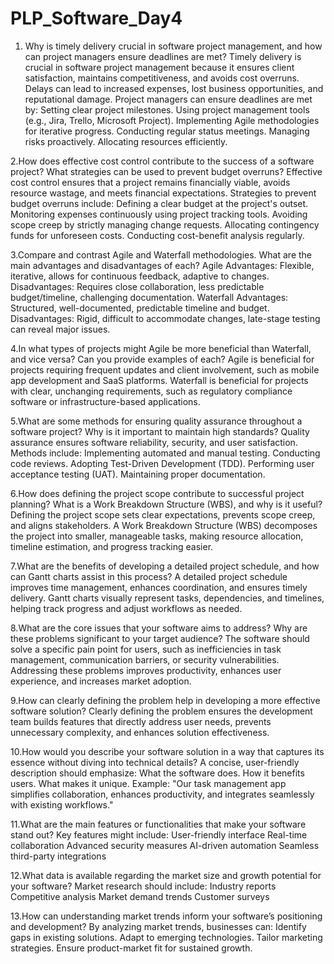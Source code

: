 # PLP_Software_Day4
1. Why is timely delivery crucial in software project management, and how can project managers ensure deadlines are met?
    Timely delivery is crucial in software project management because it ensures client satisfaction, maintains competitiveness, and avoids cost overruns. Delays can lead to increased expenses, lost business opportunities, and reputational damage. Project managers can ensure deadlines are met by:
Setting clear project milestones.
Using project management tools (e.g., Jira, Trello, Microsoft Project).
Implementing Agile methodologies for iterative progress.
Conducting regular status meetings.
Managing risks proactively.
Allocating resources efficiently.

2.How does effective cost control contribute to the success of a software project? What strategies can be used to prevent budget overruns?
Effective cost control ensures that a project remains financially viable, avoids resource wastage, and meets financial expectations. Strategies to prevent budget overruns include:
Defining a clear budget at the project's outset.
Monitoring expenses continuously using project tracking tools.
Avoiding scope creep by strictly managing change requests.
Allocating contingency funds for unforeseen costs.
Conducting cost-benefit analysis regularly.

3.Compare and contrast Agile and Waterfall methodologies. What are the main advantages and disadvantages of each?
Agile
Advantages: Flexible, iterative, allows for continuous feedback, adaptive to changes.
Disadvantages: Requires close collaboration, less predictable budget/timeline, challenging documentation.
Waterfall
Advantages: Structured, well-documented, predictable timeline and budget.
Disadvantages: Rigid, difficult to accommodate changes, late-stage testing can reveal major issues.

4.In what types of projects might Agile be more beneficial than Waterfall, and vice versa? Can you provide examples of each?
Agile is beneficial for projects requiring frequent updates and client involvement, such as mobile app development and SaaS platforms.
Waterfall is beneficial for projects with clear, unchanging requirements, such as regulatory compliance software or infrastructure-based applications.

5.What are some methods for ensuring quality assurance throughout a software project? Why is it important to maintain high standards?
Quality assurance ensures software reliability, security, and user satisfaction. Methods include:
Implementing automated and manual testing.
Conducting code reviews.
Adopting Test-Driven Development (TDD).
Performing user acceptance testing (UAT).
Maintaining proper documentation.

6.How does defining the project scope contribute to successful project planning? What is a Work Breakdown Structure (WBS), and why is it useful?
Defining the project scope sets clear expectations, prevents scope creep, and aligns stakeholders. A Work Breakdown Structure (WBS) decomposes the project into smaller, manageable tasks, making resource allocation, timeline estimation, and progress tracking easier.

7.What are the benefits of developing a detailed project schedule, and how can Gantt charts assist in this process?
A detailed project schedule improves time management, enhances coordination, and ensures timely delivery. Gantt charts visually represent tasks, dependencies, and timelines, helping track progress and adjust workflows as needed.

8.What are the core issues that your software aims to address? Why are these problems significant to your target audience?
The software should solve a specific pain point for users, such as inefficiencies in task management, communication barriers, or security vulnerabilities. Addressing these problems improves productivity, enhances user experience, and increases market adoption.

9.How can clearly defining the problem help in developing a more effective software solution?
Clearly defining the problem ensures the development team builds features that directly address user needs, prevents unnecessary complexity, and enhances solution effectiveness.

10.How would you describe your software solution in a way that captures its essence without diving into technical details?
A concise, user-friendly description should emphasize:
What the software does.
How it benefits users.
What makes it unique.
Example: "Our task management app simplifies collaboration, enhances productivity, and integrates seamlessly with existing workflows."

11.What are the main features or functionalities that make your software stand out?
Key features might include:
User-friendly interface
Real-time collaboration
Advanced security measures
AI-driven automation
Seamless third-party integrations

12.What data is available regarding the market size and growth potential for your software?
Market research should include:
Industry reports
Competitive analysis
Market demand trends
Customer surveys

13.How can understanding market trends inform your software’s positioning and development?
By analyzing market trends, businesses can:
Identify gaps in existing solutions.
Adapt to emerging technologies.
Tailor marketing strategies.
Ensure product-market fit for sustained growth.
